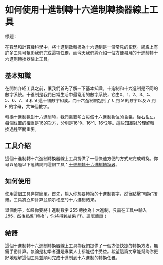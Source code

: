 如何使用十進制轉十六進制轉換器線上工具
===================

標題：

在數學和計算機科學中，將十進制數轉換為十六進制是一個常見的任務。網絡上有許多工具可幫助我們完成這項任務，而今天我們將介紹一個方便易用的十進制轉十六進制轉換器線上工具。

基本知識
----

在開始介紹工具之前，讓我們首先了解一下基本知識。十進制和十六進制是不同的數字系統。十進制是我們日常生活中最常用的數字系統，它由0、1、2、3、4、5、6、7、8 和 9 這十個數字組成。而十六進制則包括了 0 到 9 的數字以及 A 到 F 的字母，共16個數字。

轉換十進制數到十六進制時，我們需要明白每個十六進制數位的含義。從右往左，每個位置的權重是16的次方，分別是16^0、16^1、16^2等。這些知識對於理解轉換過程至關重要。

工具介紹
----

這個十進制轉十六進制轉換器線上工具提供了一個快速方便的方式來完成轉換。你可以通過以下連結訪問這個工具：[十進制轉十六進制轉換器](https://www.onlinecalculatorsfree.com/zh-tw/convert/decimal-to-hex.html)。

如何使用
----

使用這個工具非常簡單。首先，輸入你想要轉換的十進制數字，然後點擊“轉換”按鈕。工具將立即計算並顯示相應的十六進制結果。

舉個例子，如果你要將十進制數字 255 轉換為十六進制，只需在工具中輸入 255，然後點擊“轉換”，你將得到結果 FF。這麼簡單！

結語
--

這個十進制轉十六進制轉換器線上工具為我們提供了一個方便快捷的轉換方法，無需手動計算。無論是初學者還是專業人士都能從中受益。希望這篇文章能幫助你更好地理解這個工具並順利完成十進制到十六進制的轉換任務。